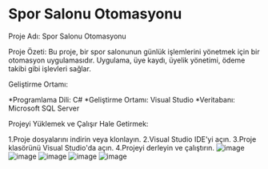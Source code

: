 # Spor Salonu Otomasyonu
Proje Adı: Spor Salonu Otomasyonu

Proje Özeti: Bu proje, bir spor salonunun günlük işlemlerini yönetmek için bir otomasyon uygulamasıdır. Uygulama, üye kaydı, üyelik yönetimi, ödeme takibi gibi işlevleri sağlar.

Geliştirme Ortamı:

*Programlama Dili: C# *Geliştirme Ortamı: Visual Studio *Veritabanı: Microsoft SQL Server

Projeyi Yüklemek ve Çalışır Hale Getirmek:

1.Proje dosyalarını indirin veya klonlayın. 2.Visual Studio IDE'yi açın. 3.Proje klasörünü Visual Studio'da açın. 4.Projeyi derleyin ve çalıştırın.
![image](https://github.com/user-attachments/assets/693b7940-d3e3-4d13-a756-57711cdd324e)
![image](https://github.com/user-attachments/assets/cfdf4f09-aeeb-494e-a7f9-bdb70a31a4fe)
![image](https://github.com/user-attachments/assets/8d69e3bb-be98-4243-b450-3284d5b3c64d)
![image](https://github.com/user-attachments/assets/b7abc581-06b9-498a-8e77-bf11024e7a3f)
![image](https://github.com/user-attachments/assets/594bb714-6e72-46ac-9831-67d941166c90)
